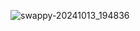 ![swappy-20241013_194836](https://github.com/user-attachments/assets/fe04f89f-4685-48cd-8ec1-03e6b7a7c4fe)
